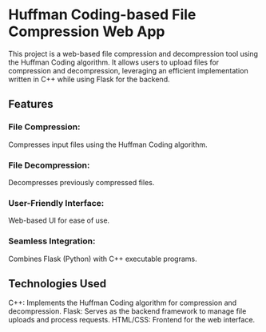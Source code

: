 # Huffman Coding-based File Compression Web App
This project is a web-based file compression and decompression tool using the Huffman Coding algorithm. It allows users to upload files for compression and decompression, leveraging an efficient implementation written in C++ while using Flask for the backend.

## Features
### File Compression:
  Compresses input files using the Huffman Coding algorithm.
### File Decompression: 
  Decompresses previously compressed files.
### User-Friendly Interface:
  Web-based UI for ease of use.
### Seamless Integration:
  Combines Flask (Python) with C++ executable programs.
## Technologies Used
C++: Implements the Huffman Coding algorithm for compression and decompression.
Flask: Serves as the backend framework to manage file uploads and process requests.
HTML/CSS: Frontend for the web interface.
